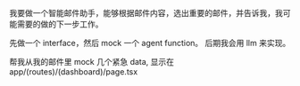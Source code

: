 我要做一个智能邮件助手，能够根据邮件内容，选出重要的邮件，并告诉我，我可能需要的做的下一步工作。

先做一个 interface，然后 mock 一个 agent function。 后期我会用 llm 来实现。

帮我从我的邮件里 mock 几个紧急 data, 显示在 app/(routes)/(dashboard)/page.tsx
<EmailSection emails={importantEmails} />
